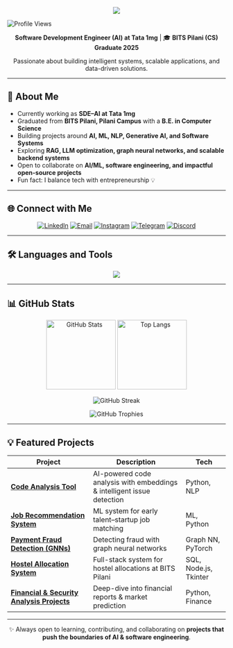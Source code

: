 <!-- Banner / Typing Animation -->
<p align="center">
  <img src="https://readme-typing-svg.herokuapp.com?size=25&center=true&vCenter=true&width=600&lines=Hi+👋,+I'm+Rishabh+Sahni;AI+%26+ML+Engineer;BITS+Pilani+CS+Graduate+2025;Open+Source+Contributor;Entrepreneur+at+heart+💡" />
</p>

![Profile Views](https://komarev.com/ghpvc/?username=RISHABH4SAHNI&label=Profile%20views&color=0e75b6&style=flat)

<p align="center">
  <b>Software Development Engineer (AI) at Tata 1mg</b> | 🎓 <b>BITS Pilani (CS) Graduate 2025</b>  
</p>  

<p align="center">
  Passionate about building intelligent systems, scalable applications, and data-driven solutions.  
</p>  

---

## 🚀 About Me
- Currently working as **SDE–AI at Tata 1mg**  
- Graduated from **BITS Pilani, Pilani Campus** with a **B.E. in Computer Science**  
- Building projects around **AI, ML, NLP, Generative AI, and Software Systems**  
- Exploring **RAG, LLM optimization, graph neural networks, and scalable backend systems**  
- Open to collaborate on **AI/ML, software engineering, and impactful open-source projects**  
- Fun fact: I balance tech with entrepreneurship 💡  

---

## 🌐 Connect with Me  
<p align="center">
  <a href="https://www.linkedin.com/in/rishabh-sahni-612229244/"><img src="https://img.icons8.com/fluency/48/linkedin.png" alt="LinkedIn"/></a>
  <a href="mailto:rishabhasahni2002@gmail.com"><img src="https://img.icons8.com/fluency/48/gmail-new.png" alt="Email"/></a>
  <a href="https://www.instagram.com/rishabh_sahni__"><img src="https://img.icons8.com/fluency/48/instagram-new.png" alt="Instagram"/></a>
  <a href="https://t.me/YourTelegramUsername"><img src="https://img.icons8.com/fluency/48/telegram-app.png" alt="Telegram"/></a>
  <a href="https://discordapp.com/users/rishabhsahni_25743"><img src="https://img.icons8.com/fluency/48/discord-logo.png" alt="Discord"/></a>
</p>  

---

## 🛠️ Languages and Tools  
<p align="center">
  <img src="https://skillicons.dev/icons?i=python,java,js,go,ruby,react,nodejs,mysql,tensorflow,git,docker,aws&perline=6" />
</p>  

---

## 📊 GitHub Stats  
<p align="center">
  <img src="https://github-readme-stats.vercel.app/api?username=RISHABH4SAHNI&show_icons=true&theme=radical" alt="GitHub Stats" height="160"/>
  <img src="https://github-readme-stats.vercel.app/api/top-langs/?username=RISHABH4SAHNI&layout=compact&theme=radical" alt="Top Langs" height="160"/>
</p>  

<p align="center">
  <img src="https://github-readme-streak-stats.herokuapp.com/?user=RISHABH4SAHNI&theme=radical" alt="GitHub Streak"/>
</p>  

<p align="center">
  <img src="https://github-profile-trophy.vercel.app/?username=RISHABH4SAHNI&theme=radical&margin-w=15&margin-h=15&row=1" alt="GitHub Trophies"/>
</p>

---

## 💡 Featured Projects  
| Project | Description | Tech |
|---------|-------------|------|
| [**Code Analysis Tool**](https://github.com/RISHABH4SAHNI/Code_Analysis_Tool) | AI-powered code analysis with embeddings & intelligent issue detection | Python, NLP |
| [**Job Recommendation System**](https://github.com/RISHABH4SAHNI/Job-Recommendation-System) | ML system for early talent–startup job matching | ML, Python |
| [**Payment Fraud Detection (GNNs)**](https://github.com/RISHABH4SAHNI/Payment-Fraud-Detection-using-Graph-Neural-Networks-) | Detecting fraud with graph neural networks | Graph NN, PyTorch |
| [**Hostel Allocation System**](https://github.com/RISHABH4SAHNI/Hostel-Allocation) | Full-stack system for hostel allocations at BITS Pilani | SQL, Node.js, Tkinter |
| [**Financial & Security Analysis Projects**](https://github.com/RISHABH4SAHNI?tab=repositories&q=analysis) | Deep-dive into financial reports & market prediction | Python, Finance |

---

<p align="center">
✨ Always open to learning, contributing, and collaborating on <b>projects that push the boundaries of AI & software engineering</b>.  
</p>
